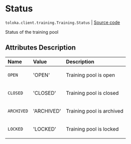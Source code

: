 # Status
`toloka.client.training.Training.Status` | [Source code](https://github.com/Toloka/toloka-kit/blob/v0.1.26/src/client/training.py#L70)

Status of the training pool

## Attributes Description

| Name | Value | Description |
| :------| :-----------| :----------| 
`OPEN`|'OPEN'|<p>Training pool is open</p>
`CLOSED`|'CLOSED'|<p>Training pool is closed</p>
`ARCHIVED`|'ARCHIVED'|<p>Training pool is archived</p>
`LOCKED`|'LOCKED'|<p>Training pool is locked</p>
